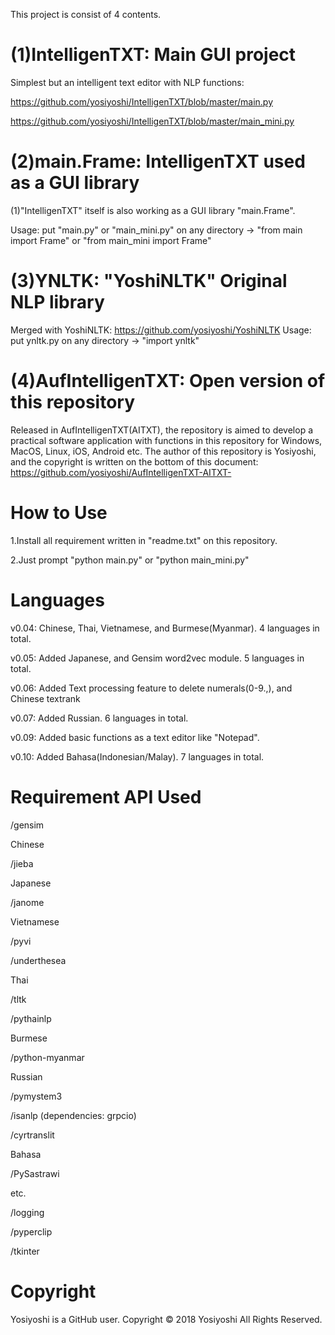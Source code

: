 This project is consist of 4 contents.

# (1)IntelligenTXT: Main GUI project
Simplest but an intelligent text editor with NLP functions:

https://github.com/yosiyoshi/IntelligenTXT/blob/master/main.py

https://github.com/yosiyoshi/IntelligenTXT/blob/master/main_mini.py

# (2)main.Frame: IntelligenTXT used as a GUI library
(1)"IntelligenTXT" itself is also working as a GUI library "main.Frame".

Usage: put "main.py" or "main_mini.py" on any directory -> "from main import Frame" or "from main_mini import Frame"

# (3)YNLTK: "YoshiNLTK" Original NLP library
Merged with YoshiNLTK: https://github.com/yosiyoshi/YoshiNLTK
Usage: put ynltk.py on any directory -> "import ynltk"

# (4)AufIntelligenTXT: Open version of this repository
Released in AufIntelligenTXT(AITXT), the repository is aimed to develop a practical software application with functions in this repository for Windows, MacOS, Linux, iOS, Android etc. The author of this repository is Yosiyoshi, and the copyright is written on the bottom of this document: https://github.com/yosiyoshi/AufIntelligenTXT-AITXT-

# How to Use


1.Install all requirement written in "readme.txt" on this repository.


2.Just prompt "python main.py" or "python main_mini.py"


# Languages


v0.04: Chinese, Thai, Vietnamese, and Burmese(Myanmar). 4 languages in total.

v0.05: Added Japanese, and Gensim word2vec module. 5 languages in total.

v0.06: Added Text processing feature to delete numerals(0-9.,), and Chinese textrank

v0.07: Added Russian. 6 languages in total.

v0.09: Added basic functions as a text editor like "Notepad".

v0.10: Added Bahasa(Indonesian/Malay). 7 languages in total.

# Requirement API Used
/gensim


Chinese


/jieba


Japanese


/janome


Vietnamese


/pyvi


/underthesea


Thai


/tltk


/pythainlp


Burmese


/python-myanmar


Russian


/pymystem3


/isanlp (dependencies: grpcio)


/cyrtranslit

Bahasa

/PySastrawi

etc.


/logging


/pyperclip


/tkinter


# Copyright
Yosiyoshi is a GitHub user.
Copyright © 2018 Yosiyoshi All Rights Reserved.
